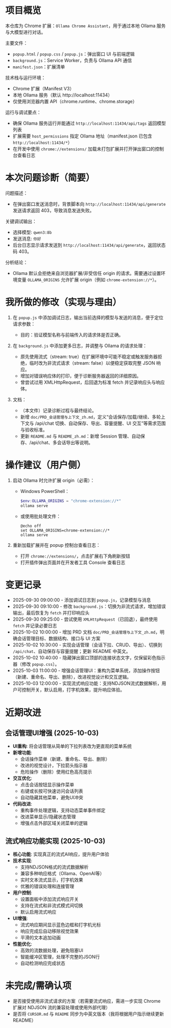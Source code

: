 # 项目概览

本仓库为 Chrome 扩展：`Ollama Chrome Assistant`，用于通过本地 Ollama 服务与大模型进行对话。

主要文件：
- `popup.html` / `popup.css` / `popup.js`：弹出窗口 UI 与前端逻辑
- `background.js`：Service Worker，负责与 Ollama API 通信
- `manifest.json`：扩展清单

技术栈与运行环境：
- Chrome 扩展（Manifest V3）
- 本地 Ollama 服务（默认 http://localhost:11434）
- 仅使用浏览器内置 API（chrome.runtime、chrome.storage）

运行与调试要点：
- 确保 Ollama 服务运行并能通过 `http://localhost:11434/api/tags` 返回模型列表
- 扩展需要 `host_permissions` 指定 Ollama 地址（manifest.json 已包含 `http://localhost:11434/*`）
- 在开发中使用 `chrome://extensions/` 加载未打包扩展并打开弹出窗口的控制台查看日志


# 本次问题诊断（简要）

问题描述：
- 在弹出窗口发送消息时，背景脚本向 `http://localhost:11434/api/generate` 发送请求返回 403，导致消息发送失败。

关键调试输出：
- 选择模型: `qwen3:8b`
- 发送消息: `你好`
- 后台日志显示请求发送到 `http://localhost:11434/api/generate`，返回状态码 403。

分析结论：
- Ollama 默认会拒绝来自浏览器扩展/非受信任 origin 的请求。需要通过设置环境变量 `OLLAMA_ORIGINS` 允许扩展 origin（例如 `chrome-extension://*`）。


# 我所做的修改（实现与理由）

1. 在 `popup.js` 中添加调试日志，输出当前选择的模型与发送的消息，便于定位请求参数：
   - 目的：验证模型名称与前端传入的请求体是否正确。

2. 在 `background.js` 中添加更多日志，并调整与 Ollama 的请求处理：
   - 原先使用流式（stream: true）在扩展环境中可能不稳定或触发服务器拒绝，临时改为非流式请求（stream: false）以便稳定获取完整 JSON 响应。
   - 增加对错误响应体的打印，便于诊断服务器返回的详细原因。
   - 曾尝试过用 XMLHttpRequest，后回退为标准 fetch 并记录响应头与响应体。

3. 文档：
   - （本文件）记录诊断过程与最终结论。
   - 新增 `doc/PRD_会话管理与上下文_zh.md`，定义“会话保存/加载/继续、多轮上下文与 /api/chat 切换、自动保存、导出、容量提醒、UI 交互”等需求范围与验收标准。
   - 更新 `README.md` 与 `README_zh.md`：新增 Session 管理、自动保存、/api/chat、多会话导出等说明。


# 操作建议（用户侧）

1. 启动 Ollama 时允许扩展 origin（必需）：
   - Windows PowerShell：
     ```powershell
     $env:OLLAMA_ORIGINS = "chrome-extension://*"
     ollama serve
     ```
   - 或使用批处理文件：
     ```batch
     @echo off
     set OLLAMA_ORIGINS=chrome-extension://*
     ollama serve
     ```

2. 重新加载扩展并在 popup 控制台查看日志：
   - 打开 `chrome://extensions/`，点击扩展右下角刷新按钮
   - 打开插件弹出页面并在开发者工具 Console 查看日志


# 变更记录

- 2025-09-30 09:00:00 - 添加调试日志到 `popup.js`，记录模型与消息
- 2025-09-30 09:10:00 - 修改 `background.js`：切换为非流式请求，增加错误输出，最后恢复为 `fetch` 并打印响应头
- 2025-09-30 09:25:00 - 尝试使用 `XMLHttpRequest`（已回退），最终使用 `fetch` 并记录必要日志
- 2025-10-02 10:00:00 - 增加 PRD 文档 `doc/PRD_会话管理与上下文_zh.md`，明确会话管理目标、数据结构、接口与 UI 方案
- 2025-10-02 10:30:00 - 实现会话管理（会话下拉、CRUD、导出）、切换到 `/api/chat`、自动保存与容量提醒；更新 README 中英文。
- 2025-10-02 10:40:00 - 隐藏弹出窗口顶部的连接状态文字，仅保留彩色指示器（修改 `popup.css`）。
- 2025-10-03 11:00:00 - 增强会话管理UI：重构为菜单系统，添加操作按钮（新建、重命名、导出、删除），改进视觉设计和交互逻辑。
- 2025-10-03 12:00:00 - 实现流式响应功能：支持NDJSON流式数据解析，用户可控制开关，默认启用，打字机效果，提升响应体验。


# 近期改进

## 会话管理UI增强 (2025-10-03)
- **UI重构**: 将会话管理从简单的下拉列表改为更直观的菜单系统
- **新增功能**:
  - 会话操作菜单（新建、重命名、导出、删除）
  - 改进的视觉设计，下拉箭头指示器
  - 危险操作（删除）使用红色高亮提示
- **交互优化**:
  - 点击会话按钮显示操作菜单
  - 右键或长按可快速访问会话列表
  - 自动隐藏其他菜单，避免UI冲突
- **代码改进**:
  - 重构事件处理逻辑，支持动态菜单事件绑定
  - 改进菜单显示/隐藏状态管理
  - 增强点击外部区域关闭菜单的逻辑

## 流式响应功能实现 (2025-10-03)
- **核心功能**: 实现真正的流式AI响应，提升用户体验
- **技术实现**:
  - 支持NDJSON格式的流式数据解析
  - 兼容多种响应格式（Ollama、OpenAI等）
  - 实时文本流式显示，打字机效果
  - 优雅的错误处理和连接管理
- **用户控制**:
  - 设置面板中添加流式响应开关
  - 支持在流式和非流式模式间切换
  - 默认启用流式响应
- **UI增强**:
  - 流式响应期间显示蓝色边框和打字机光标
  - 响应完成后自动移除视觉效果
  - 平滑的文本追加动画
- **性能优化**:
  - 高效的流数据处理，避免阻塞UI
  - 智能缓冲区管理，处理不完整的JSON行
  - 自动检测响应完成状态

# 未完成/需确认项

- 是否接受使用非流式请求的方案（若需要流式响应，需进一步实现 Chrome 扩展对 NDJSON 流的兼容处理或使用外部代理）
- 是否将 `CURSOR.md` 与 `README` 同步为中英文版本（我将根据用户指示继续更新 README）
